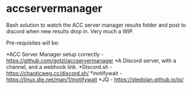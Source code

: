 # accservermanager
Bash solution to watch the ACC server manager results folder and post to discord when new results drop in. Very much a WIP.

Pre-requisites will be:

*ACC Server Manager setup correctly - https://github.com/gotzl/accservermanager
*A Discord server, with a channel, and a webhook link.
*Discord.sh - https://chaoticweg.cc/discord.sh/
*inotifywait - https://linux.die.net/man/1/inotifywait
*JQ - https://stedolan.github.io/jq/
